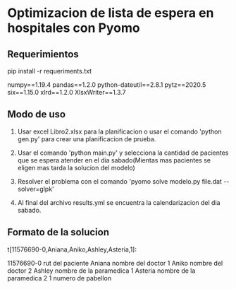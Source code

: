 # Optimizacion de lista de espera en hospitales con Pyomo

## Requerimientos
pip install -r requeriments.txt

numpy==1.19.4
pandas==1.2.0
python-dateutil==2.8.1
pytz==2020.5
six==1.15.0
xlrd==1.2.0
XlsxWriter==1.3.7

## Modo de uso
1. Usar excel Libro2.xlsx para la planificacion o usar el comando 'python gen.py' para crear una planificacion de prueba.

2.  Usar el comando 'python main.py' y selecciona la cantidad de pacientes que se espera atender en el dia sabado(Mientas mas pacientes se eligen mas tarda la solucion del modelo)

3. Resolver el problema con el comando 'pyomo solve modelo.py file.dat --solver=glpk'


4. Al final del archivo results.yml se encuentra la calendarizacion del dia sabado.
 
## Formato de la solucion

t[11576690-0,Aniana,Aniko,Ashley,Asteria,1]:

11576690-0  rut del paciente
Aniana      nombre del doctor 1
Aniko       nombre del doctor 2
Ashley      nombre de la paramedica 1
Asteria     nombre de la paramedica 2
1           numero de pabellon
